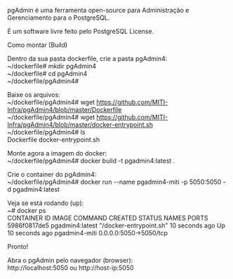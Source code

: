 pgAdmin é uma ferramenta open-source para Administração e Gerenciamento para o PostgreSQL.  

É um software livre feito pelo PostgreSQL License.  

Como montar (Build)  

Dentro da sua pasta dockerfile, crie a pasta pgAdmin4:  
~/dockerfile# mkdir pgAdmin4  
~/dockerfile# cd pgAdmin4  
~/dockerfile/pgAdmin4#  

Baixe os arquivos:  
~/dockerfile/pgAdmin4# wget https://github.com/MITI-Infra/pgAdmin4/blob/master/Dockerfile  
~/dockerfile/pgAdmin4# wget https://github.com/MITI-Infra/pgAdmin4/blob/master/docker-entrypoint.sh  
~/dockerfile/pgAdmin4# ls  
Dockerfile  docker-entrypoint.sh  

Monte agora a imagem do docker:  
~/dockerfile/pgAdmin4# docker build -t pgadmin4:latest .  

Crie o container do pgAdmin4:  
~/dockerfile/pgAdmin4# docker run --name pgadmin4-miti -p 5050:5050 -d pgadmin4:latest  

Veja se está rodando (up):  
~# docker ps  
CONTAINER ID        IMAGE             COMMAND               CREATED           STATUS            NAMES              PORTS  
5986f0817de5  pgadmin4:latest  "/docker-entrypoint.sh"   10 seconds ago   Up 10 seconds ago pgadmin4-miti 0.0.0.0:5050->5050/tcp  

Pronto!  

Abra o pgAdmin pelo navegador (browser):  
http://localhost:5050 ou http://host-ip:5050

